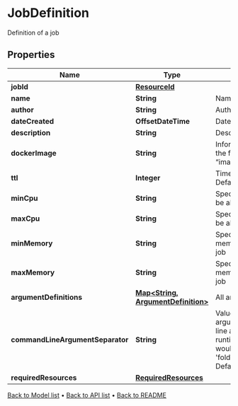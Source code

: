 

# JobDefinition

Definition of a job

## Properties

| Name | Type | Description | Notes |
|------------ | ------------- | ------------- | -------------|
|**jobId** | [**ResourceId**](ResourceId.md) |  |  |
|**name** | **String** | Name of the job |  [optional] |
|**author** | **String** | Author of the job |  [optional] |
|**dateCreated** | **OffsetDateTime** | Date when job was created |  [optional] |
|**description** | **String** | Description of this job |  [optional] |
|**dockerImage** | **String** | Information about the docker image in the format “image_source/image_name:image_tag” |  [optional] |
|**ttl** | **Integer** | Time To Live of the job run in seconds  Defaults to 5 minutes(300) |  [optional] |
|**minCpu** | **String** | Specifies minimum number of CPUs to be allocated for the job  Default to 2 |  [optional] |
|**maxCpu** | **String** | Specifies maximum number of CPUs to be allocated for the job |  [optional] |
|**minMemory** | **String** | Specifies the minimum amount of memory (in GiB) to be allocated for the job |  [optional] |
|**maxMemory** | **String** | Specifies the maximum amount of memory (in GiB) to be allocated for the job |  [optional] |
|**argumentDefinitions** | [**Map&lt;String, ArgumentDefinition&gt;**](ArgumentDefinition.md) | All arguments for this job to run |  [optional] |
|**commandLineArgumentSeparator** | **String** | Value to separate command line arguments  e.g : If a job has a command line argument named &#39;folder&#39; and the runtime value is &#39;s3://path&#39; then this  would be supplied to the command as &#39;folder{separatorValue}s3://path&#39;  Default to a space |  [optional] |
|**requiredResources** | [**RequiredResources**](RequiredResources.md) |  |  [optional] |



[Back to Model list](../README.md#documentation-for-models) &#8226; [Back to API list](../README.md#documentation-for-api-endpoints) &#8226; [Back to README](../README.md)


